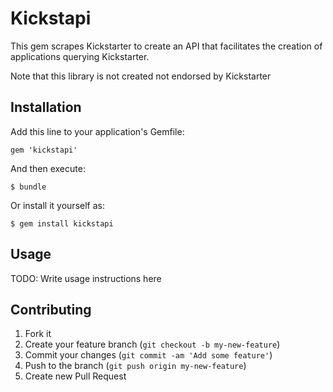 # Kickstapi

This gem scrapes Kickstarter to create an API that facilitates the creation of applications querying Kickstarter.

Note that this library is not created not endorsed by Kickstarter

## Installation

Add this line to your application's Gemfile:

    gem 'kickstapi'

And then execute:

    $ bundle

Or install it yourself as:

    $ gem install kickstapi

## Usage

TODO: Write usage instructions here

## Contributing

1. Fork it
2. Create your feature branch (`git checkout -b my-new-feature`)
3. Commit your changes (`git commit -am 'Add some feature'`)
4. Push to the branch (`git push origin my-new-feature`)
5. Create new Pull Request
